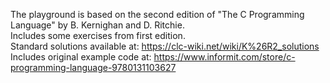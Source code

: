 The playground is based on the second edition of "The C Programming Language" by B. Kernighan and D. Ritchie.<br />
Includes some exercises from first edition.<br />
Standard solutions available at: https://clc-wiki.net/wiki/K%26R2_solutions<br />
Includes original example code at: https://www.informit.com/store/c-programming-language-9780131103627<br />